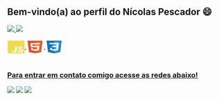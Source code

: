 ## Bem-vindo(a) ao perfil do Nícolas Pescador 😄

 <div>
   <a href="https://github.com/Nick-Bones">
   <img height="180em" src="https://github-readme-stats.vercel.app/api?username=Nick-Bones&show_icons=true&theme=highcontrastt&include_all_commits=true&count_private=true"/>
   <img height="180em" src="https://github-readme-stats.vercel.app/api/top-langs/?username=Nick-Bones&layout=compact&langs_count=6&theme=highcontrast"/>
</div>
    
<div style="display: inline_block"><br>
  <img align="center" alt="Js" height="30" width="40" src="https://raw.githubusercontent.com/devicons/devicon/master/icons/javascript/javascript-plain.svg">
  <img align="center" alt="HTML" height="30" width="40" src="https://raw.githubusercontent.com/devicons/devicon/master/icons/html5/html5-original.svg">
  <img align="center" alt="CSS" height="30" width="40" src="https://raw.githubusercontent.com/devicons/devicon/master/icons/css3/css3-original.svg">
</div>
 
<br>
 
### Para entrar em contato comigo acesse as redes abaixo!
 
<div> 
  <a href="https://www.instagram.com/nick99bones/" target="_blank"><img src="https://img.shields.io/badge/-Instagram-%23E4405F?style=for-the-badge&logo=instagram&logoColor=white" target="_blank"></a>
  <a href="mailto:nick99bones@gmail.com"><img src="https://img.shields.io/badge/-Gmail-%23333?style=for-the-badge&logo=gmail&logoColor=white" target="_blank"></a>
  <a href="https://www.linkedin.com/in/nicolaspescador/" target="_blank"><img src="https://img.shields.io/badge/-LinkedIn-%230077B5?style=for-the-badge&logo=linkedin&logoColor=white" target="_blank"></a>
</div>
